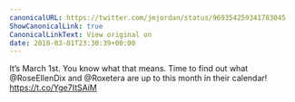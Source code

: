 ```yaml
---
canonicalURL: https://twitter.com/jmjordan/status/969354259341783045
ShowCanonicalLink: true
CanonicalLinkText: View original on
date: 2018-03-01T23:30:39+00:00
---
```

It’s March 1st. You know what that means. Time to find out what @RoseEllenDix and @Roxetera are up to this month in their calendar! https://t.co/Yge7ItSAiM